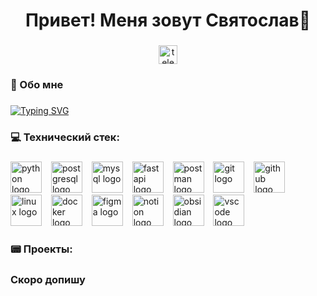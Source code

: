 ### 

<h1 align="center"> Привет! Меня зовут Святослав🫶 </h1>

###

<div align="center">
  <a href="https://t.me/IINVESTOR_IT" target="_blank">
    <img src="https://img.shields.io/static/v1?message=Telegram&logo=telegram&label=&color=139cdf&logoColor=white&labelColor=&style=for-the-badge" height="30" alt="telegram logo"  />
  </a>
</div>

###

<h3 align="left">🥇  Обо мне</h3>

###
<!-- https://readme-typing-svg.herokuapp.com/demo/?pause=100&color=A7E8F7&background=FF0E0E00 -->
[![Typing SVG](https://readme-typing-svg.herokuapp.com?font=Fira+Code&size=15&duration=2500&pause=1000&color=E4F7F7FF&background=FF0E0E00&width=435&lines=Ааа,+сейчас+дай+подумать!+Минутку,+я+напишу)](https://git.io/typing-svg)

###

<h3 align="left">💻 Технический стек:</h3>

###

<div align="left">
  <img src="https://skillicons.dev/icons?i=py" height="50" alt="python logo"  />
  <img width="7" />
  <img src="https://skillicons.dev/icons?i=postgres" height="50" alt="postgresql logo"  />
  <img width="7" />
  <img src="https://skillicons.dev/icons?i=mysql" height="50" alt="mysql logo"  />
  <img width="7" />
  <img src="https://skillicons.dev/icons?i=fastapi" height="50" alt="fastapi logo"  />
  <img width="7" />
  <img src="https://skillicons.dev/icons?i=postman" height="50" alt="postman logo"  />
  <img width="7" />
  <img src="https://skillicons.dev/icons?i=git" height="50" alt="git logo"  />
  <img width="7" />
  <img src="https://skillicons.dev/icons?i=github" height="50" alt="github logo"  />
  <img width="7" />
  <img src="https://skillicons.dev/icons?i=linux" height="50" alt="linux logo"  />
  <img width="7" />
  <img src="https://skillicons.dev/icons?i=docker" height="50" alt="docker logo"  />
  <img width="7" />
  <img src="https://skillicons.dev/icons?i=figma" height="50" alt="figma logo"  />
  <img width="7" />
  <img src="https://skillicons.dev/icons?i=notion" height="50" alt="notion logo"  />
  <img width="7" />
  <img src="https://skillicons.dev/icons?i=obsidian" height="50" alt="obsidian logo"  />
  <img width="7" />
  <img src="https://skillicons.dev/icons?i=vscode" height="50" alt="vscode logo"  />
  <img width="7" />
</div>

###

<h3 align="left">📟 Проекты:</h3>

####

<h3 align="left"> Скоро допишу </h3>

###
